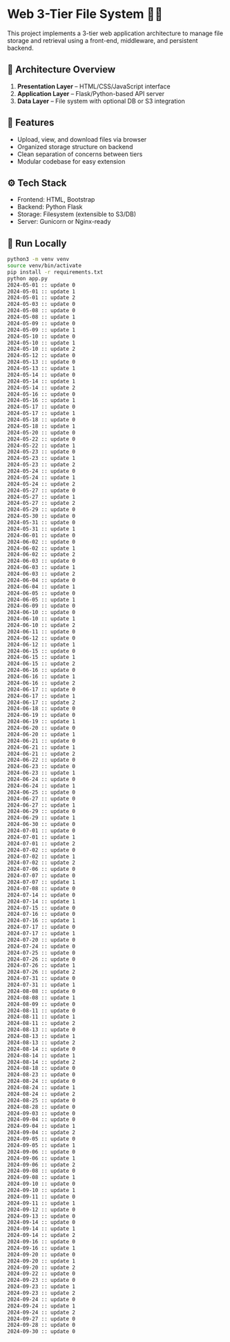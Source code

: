 # Web 3-Tier File System 📁🌐

This project implements a 3-tier web application architecture to manage file storage and retrieval using a front-end, middleware, and persistent backend.

## 🧱 Architecture Overview

1. **Presentation Layer** – HTML/CSS/JavaScript interface
2. **Application Layer** – Flask/Python-based API server
3. **Data Layer** – File system with optional DB or S3 integration

## 🔧 Features
- Upload, view, and download files via browser
- Organized storage structure on backend
- Clean separation of concerns between tiers
- Modular codebase for easy extension

## ⚙️ Tech Stack
- Frontend: HTML, Bootstrap
- Backend: Python Flask
- Storage: Filesystem (extensible to S3/DB)
- Server: Gunicorn or Nginx-ready

## 🚀 Run Locally
```bash
python3 -m venv venv
source venv/bin/activate
pip install -r requirements.txt
python app.py
2024-05-01 :: update 0
2024-05-01 :: update 1
2024-05-01 :: update 2
2024-05-03 :: update 0
2024-05-08 :: update 0
2024-05-08 :: update 1
2024-05-09 :: update 0
2024-05-09 :: update 1
2024-05-10 :: update 0
2024-05-10 :: update 1
2024-05-10 :: update 2
2024-05-12 :: update 0
2024-05-13 :: update 0
2024-05-13 :: update 1
2024-05-14 :: update 0
2024-05-14 :: update 1
2024-05-14 :: update 2
2024-05-16 :: update 0
2024-05-16 :: update 1
2024-05-17 :: update 0
2024-05-17 :: update 1
2024-05-18 :: update 0
2024-05-18 :: update 1
2024-05-20 :: update 0
2024-05-22 :: update 0
2024-05-22 :: update 1
2024-05-23 :: update 0
2024-05-23 :: update 1
2024-05-23 :: update 2
2024-05-24 :: update 0
2024-05-24 :: update 1
2024-05-24 :: update 2
2024-05-27 :: update 0
2024-05-27 :: update 1
2024-05-27 :: update 2
2024-05-29 :: update 0
2024-05-30 :: update 0
2024-05-31 :: update 0
2024-05-31 :: update 1
2024-06-01 :: update 0
2024-06-02 :: update 0
2024-06-02 :: update 1
2024-06-02 :: update 2
2024-06-03 :: update 0
2024-06-03 :: update 1
2024-06-03 :: update 2
2024-06-04 :: update 0
2024-06-04 :: update 1
2024-06-05 :: update 0
2024-06-05 :: update 1
2024-06-09 :: update 0
2024-06-10 :: update 0
2024-06-10 :: update 1
2024-06-10 :: update 2
2024-06-11 :: update 0
2024-06-12 :: update 0
2024-06-12 :: update 1
2024-06-15 :: update 0
2024-06-15 :: update 1
2024-06-15 :: update 2
2024-06-16 :: update 0
2024-06-16 :: update 1
2024-06-16 :: update 2
2024-06-17 :: update 0
2024-06-17 :: update 1
2024-06-17 :: update 2
2024-06-18 :: update 0
2024-06-19 :: update 0
2024-06-19 :: update 1
2024-06-20 :: update 0
2024-06-20 :: update 1
2024-06-21 :: update 0
2024-06-21 :: update 1
2024-06-21 :: update 2
2024-06-22 :: update 0
2024-06-23 :: update 0
2024-06-23 :: update 1
2024-06-24 :: update 0
2024-06-24 :: update 1
2024-06-25 :: update 0
2024-06-27 :: update 0
2024-06-27 :: update 1
2024-06-29 :: update 0
2024-06-29 :: update 1
2024-06-30 :: update 0
2024-07-01 :: update 0
2024-07-01 :: update 1
2024-07-01 :: update 2
2024-07-02 :: update 0
2024-07-02 :: update 1
2024-07-02 :: update 2
2024-07-06 :: update 0
2024-07-07 :: update 0
2024-07-07 :: update 1
2024-07-08 :: update 0
2024-07-14 :: update 0
2024-07-14 :: update 1
2024-07-15 :: update 0
2024-07-16 :: update 0
2024-07-16 :: update 1
2024-07-17 :: update 0
2024-07-17 :: update 1
2024-07-20 :: update 0
2024-07-24 :: update 0
2024-07-25 :: update 0
2024-07-26 :: update 0
2024-07-26 :: update 1
2024-07-26 :: update 2
2024-07-31 :: update 0
2024-07-31 :: update 1
2024-08-08 :: update 0
2024-08-08 :: update 1
2024-08-09 :: update 0
2024-08-11 :: update 0
2024-08-11 :: update 1
2024-08-11 :: update 2
2024-08-13 :: update 0
2024-08-13 :: update 1
2024-08-13 :: update 2
2024-08-14 :: update 0
2024-08-14 :: update 1
2024-08-14 :: update 2
2024-08-18 :: update 0
2024-08-23 :: update 0
2024-08-24 :: update 0
2024-08-24 :: update 1
2024-08-24 :: update 2
2024-08-25 :: update 0
2024-08-28 :: update 0
2024-09-03 :: update 0
2024-09-04 :: update 0
2024-09-04 :: update 1
2024-09-04 :: update 2
2024-09-05 :: update 0
2024-09-05 :: update 1
2024-09-06 :: update 0
2024-09-06 :: update 1
2024-09-06 :: update 2
2024-09-08 :: update 0
2024-09-08 :: update 1
2024-09-10 :: update 0
2024-09-10 :: update 1
2024-09-11 :: update 0
2024-09-11 :: update 1
2024-09-12 :: update 0
2024-09-13 :: update 0
2024-09-14 :: update 0
2024-09-14 :: update 1
2024-09-14 :: update 2
2024-09-16 :: update 0
2024-09-16 :: update 1
2024-09-20 :: update 0
2024-09-20 :: update 1
2024-09-20 :: update 2
2024-09-22 :: update 0
2024-09-23 :: update 0
2024-09-23 :: update 1
2024-09-23 :: update 2
2024-09-24 :: update 0
2024-09-24 :: update 1
2024-09-24 :: update 2
2024-09-27 :: update 0
2024-09-28 :: update 0
2024-09-30 :: update 0
